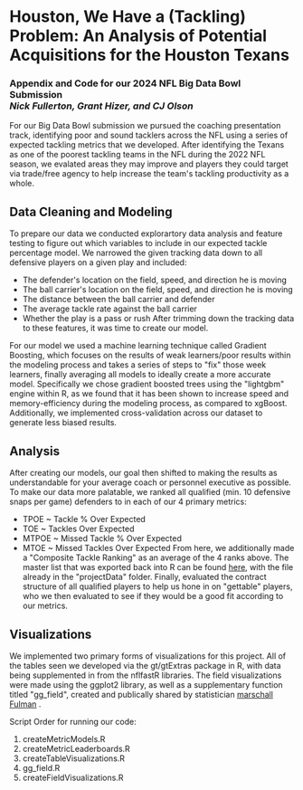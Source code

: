 # Houston, We Have a (Tackling) Problem: An Analysis of Potential Acquisitions for the Houston Texans
### Appendix and Code for our 2024 NFL Big Data Bowl Submission <br> *Nick Fullerton, Grant Hizer, and CJ Olson*

For our Big Data Bowl submission we pursued the coaching presentation track, identifying poor and sound tacklers across the NFL using a series of expected tackling metrics that we developed. After identifying the Texans as one of the poorest tackling teams in the NFL during the 2022 NFL season, we evalated areas they may improve and players they could target via trade/free agency to help increase the team's tackling productivity as a whole.

## Data Cleaning and Modeling
To prepare our data we conducted explorartory data analysis and feature testing to figure out which variables to include in our expected tackle percentage model. We narrowed the given tracking data down to all defensive players on a given play and included: 
* The defender's location on the field, speed, and direction he is moving
* The ball carrier's location on the field, speed, and direction he is moving
* The distance between the ball carrier and defender
* The average tackle rate against the ball carrier
* Whether the play is a pass or rush
After trimming down the tracking data to these features, it was time to create our model.

For our model we used a machine learning technique called Gradient Boosting, which focuses on the results of weak learners/poor results within the modeling process and takes a series of steps to "fix" those week learners, finally averaging all models to ideally create a more accurate model. Specifically we chose gradient boosted trees using the "lightgbm" engine within R, as we found that it has been shown to increase speed and memory-efficiency during the modeling process, as compared to xgBoost. Additionally, we implemented cross-validation across our dataset to generate less biased results.

## Analysis
After creating our models, our goal then shifted to making the results as understandable for your average coach or personnel executive as possible. To make our data more palatable, we ranked all qualified (min. 10 defensive snaps per game) defenders to in each of our 4 primary metrics:
* TPOE ~ Tackle % Over Expected
* TOE ~ Tackles Over Expected
* MTPOE ~ Missed Tackle % Over Expected
* MTOE ~ Missed Tackles Over Expected
From here, we additionally made a "Composite Tackle Ranking" as an average of the 4 ranks above. The master list that was exported back into R can be found [here](https://docs.google.com/spreadsheets/d/1C7r6EZzI5RnjAnbmmlIOpANZLml9QrbyWd0Dw7k2yZQ/edit?usp=sharing), with the file already in the "projectData" folder. Finally, evaluated the contract structure of all qualified players to help us hone in on "gettable" players, who we then evaluated to see if they would be a good fit according to our metrics.

## Visualizations
We implemented two primary forms of visualizations for this project. All of the tables seen we developed via the gt/gtExtras package in R, with data being supplemented in from the nflfastR libraries. The field visualizations were made using the ggplot2 library, as well as a supplementary function titled "gg_field", created and publically shared by statistician [marschall Fulman](https://github.com/mlfurman3/gg_field) .

Script Order for running our code:
1. createMetricModels.R
2. createMetricLeaderboards.R
3. createTableVisualizations.R
4. gg_field.R
5. createFieldVisualizations.R
